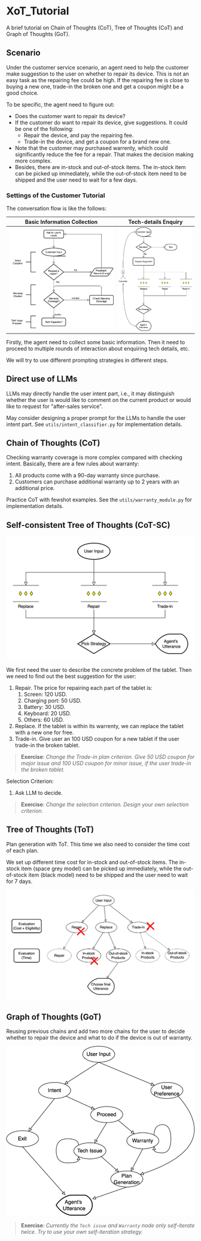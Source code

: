 # XoT_Tutorial
A brief tutorial on Chain of Thoughts (CoT), Tree of Thoughts (CoT) and Graph of Thoughts (GoT).

## Scenario
Under the customer service scenario, an agent need to help the customer make suggestion to the user on whether to repair its device. This is not an easy task as the repairing fee could be high. If the repairing fee is close to buying a new one, trade-in the broken one and get a coupon might be a good choice.

To be specific, the agent need to figure out:
* Does the customer want to repair its device?
* If the customer do want to repair its device, give suggestions. It could be one of the following:
  * Repair the device, and pay the repairing fee.
  * Trade-in the device, and get a coupon for a brand new one.
* Note that the customer may purchased warrenty, which could significantly reduce the fee for a repair. That makes the decision making more complex.
* Besides, there are in-stock and out-of-stock items. The in-stock item can be picked up immediately, while the out-of-stock item need to be shipped and the user need to wait for a few days.

### Settings of the Customer Tutorial

The conversation flow is like the follows:


|      Basic Information Collection      |      Tech-details Enquiry      |
| :----------------------: | :-----------------------: |
| ![](doc/figs/XoT_Tutorial_Diagrams-priori_info.svg) | ![](doc/figs/XoT_Tutorial_Diagrams-tech_inspection.svg) |

Firstly, the agent need to collect some basic information. Then it need to proceed to multiple rounds of interaction about enquiring tech details, etc.


We will try to use different prompting strategies in different steps.


## Direct use of LLMs

LLMs may directly handle the user intent part, i.e., it may distinguish whether the user is would like to comment on the current product or would like to request for "after-sales service".

May consider designing a proper prompt for the LLMs to handle the user intent part. See `utils/intent_classifier.py` for implementation details.


<!-- > You are a customer service chatbot help to decide if the user want to repair its device. Base on the user's description, reply "Yes" if the user want to repair the device, "No" if the user do not want to repair the device, and "End" if the user want to end the conversation.  -->


## Chain of Thoughts (CoT)

Checking warranty coverage is more complex compared with checking intent. Basically, there are a few rules about warranty:
1. All products come with a 90-day warranty since purchase.
2. Customers can purchase additional warranty up to 2 years with an additional price. 


<!-- May consider the chain-of-though prompting, with background and fewshot examples:

#### Background: 
> You are a helpful agent that help to decide if a product is out of warranty. Note that all product come with a 90-day warranty since purchase. Customer can also purchase additional warranty that extends it to 2 years. Today is May 20th, 2024.

#### Warranty Checking Fewshot Examples -->

Practice CoT with fewshot examples. See the `utils/warranty_module.py` for implementation details.


## Self-consistent Tree of Thoughts (CoT-SC)

<!-- Multi-rounds of interaction. As user may also complain about the product at the same time when trying to get customer service, it would be great to collect user feedback at the same time. -->
![](doc/figs/XoT_Tutorial_Diagrams-CoT-SC.svg) 

We first need the user to describe the concrete problem of the tablet. Then we need to find out the best suggestion for the user:
1. Repair. The price for repairing each part of the tablet is:
   1. Screen: 120 USD.
   2. Charging port: 50 USD.
   3. Battery: 30 USD.
   4. Keyboard: 20 USD.
   5. Others: 60 USD.
2. Replace. If the tablet is within its warrenty, we can replace the tablet with a new one for free.
3. Trade-in. Give user an 100 USD coupon for a new tablet if the user trade-in the broken tablet.

> **Exercise**: *Change the Trade-in plan criterion. Give 50 USD coupon for major issue and 100 USD coupon for minor issue, if the user trade-in the broken tablet.*

Selection Criterion:
1. Ask LLM to decide.

> **Exercise**: *Change the selection criterion. Design your own selection criterion.*

## Tree of Thoughts (ToT)

Plan generation with ToT. This time we also need to consider the time cost of each plan.

We set up different time cost for in-stock and out-of-stock items. The in-stock item (space grey model) can be picked up immediately, while the out-of-stock item (black model) need to be shipped and the user need to wait for 7 days.


![](doc/figs/XoT_Tutorial_Diagrams-ToT.svg)


## Graph of Thoughts (GoT)

Reusing previous chains and add two more chains for the user to decide whether to repair the device and what to do if the device is out of warranty.


![](doc/figs/XoT_Tutorial_Diagrams-GoT.svg)

> **Exercise**: *Currently the `Tech issue` and `Warranty` node only self-iterate twice. Try to use your own self-iteration strategy.*